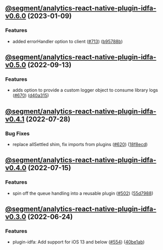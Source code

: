 ## [@segment/analytics-react-native-plugin-idfa-v0.6.0](https://github.com/segmentio/analytics-react-native/compare/@segment/analytics-react-native-plugin-idfa-v0.5.0...@segment/analytics-react-native-plugin-idfa-v0.6.0) (2023-01-09)


### Features

* added errorHandler option to client ([#713](https://github.com/segmentio/analytics-react-native/issues/713)) ([b95788b](https://github.com/segmentio/analytics-react-native/commit/b95788ba8ecb547ffc9f43ba94f628c25f3660d1))

## [@segment/analytics-react-native-plugin-idfa-v0.5.0](https://github.com/segmentio/analytics-react-native/compare/@segment/analytics-react-native-plugin-idfa-v0.4.1...@segment/analytics-react-native-plugin-idfa-v0.5.0) (2022-09-13)


### Features

* adds option to provide a custom logger object to consume library logs ([#670](https://github.com/segmentio/analytics-react-native/issues/670)) ([d40a315](https://github.com/segmentio/analytics-react-native/commit/d40a315e380cf2ce7a1f7805b85893b6370fbe6f))

## [@segment/analytics-react-native-plugin-idfa-v0.4.1](https://github.com/segmentio/analytics-react-native/compare/@segment/analytics-react-native-plugin-idfa-v0.4.0...@segment/analytics-react-native-plugin-idfa-v0.4.1) (2022-07-28)


### Bug Fixes

* replace allSettled shim, fix imports from plugins ([#620](https://github.com/segmentio/analytics-react-native/issues/620)) ([18f8ecd](https://github.com/segmentio/analytics-react-native/commit/18f8ecdb291d8c5ecb02e087aa0043df4fc72e97))

## [@segment/analytics-react-native-plugin-idfa-v0.4.0](https://github.com/segmentio/analytics-react-native/compare/@segment/analytics-react-native-plugin-idfa-v0.3.0...@segment/analytics-react-native-plugin-idfa-v0.4.0) (2022-07-15)


### Features

* spin off the queue handling into a reusable plugin ([#502](https://github.com/segmentio/analytics-react-native/issues/502)) ([55d7988](https://github.com/segmentio/analytics-react-native/commit/55d798821163d5a41902a6bc099b1bfcbd853a17))

## [@segment/analytics-react-native-plugin-idfa-v0.3.0](https://github.com/segmentio/analytics-react-native/compare/@segment/analytics-react-native-plugin-idfa-v0.2.1...@segment/analytics-react-native-plugin-idfa-v0.3.0) (2022-06-24)


### Features

* plugin-idfa: Add support for iOS 13 and below ([#554](https://github.com/segmentio/analytics-react-native/issues/554)) ([40be1ab](https://github.com/segmentio/analytics-react-native/commit/40be1abbcff26871c89f0029250b3d4da7c37249))
